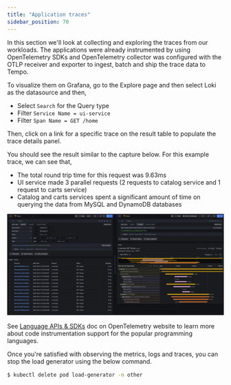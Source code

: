 ```yaml
---
title: "Application traces"
sidebar_position: 70
---
```


In this section we'll look at collecting and exploring the traces from our workloads. The applications were already instrumented by using OpenTelemetry SDKs and OpenTelemetry collector was configured with the OTLP receiver and exporter to ingest, batch and ship the trace data to Tempo.

To visualize them on Grafana, go to the Explore page and then select Loki as the datasource and then,

- Select `Search` for the Query type
- Filter `Service Name = ui-service`
- Filter `Span Name = GET /home`

Then, click on a link for a specific trace on the result table to populate the trace details panel.

You should see the result similar to the capture below. For this example trace, we can see that,

- The total round trip time for this request was 9.63ms
- UI service made 3 parallel requests (2 requests to catalog service and 1 request to carts service)
- Catalog and carts services spent a significant amount of time on querying the data from MySQL and DynamoDB databases

![Tempo Traces](./assets/traces-explore.webp)

See [Language APIs & SDKs](https://opentelemetry.io/docs/languages/) doc on OpenTelemetry website to learn more about code instrumentation support for the popular programming languages.

Once you're satisfied with observing the metrics, logs and traces, you can stop the load generator using the below command.

```bash timeout=180 test=false
$ kubectl delete pod load-generator -n other
```
